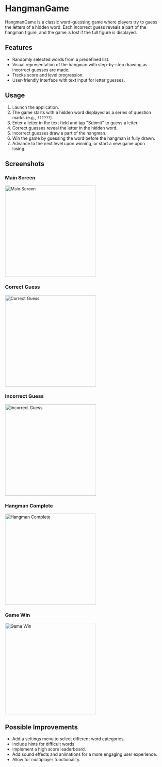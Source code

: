 # HangmanGame

HangmanGame is a classic word-guessing game where players try to guess the letters of a hidden word. Each incorrect guess reveals a part of the hangman figure, and the game is lost if the full figure is displayed.

## Features

- Randomly selected words from a predefined list.
- Visual representation of the hangman with step-by-step drawing as incorrect guesses are made.
- Tracks score and level progression.
- User-friendly interface with text input for letter guesses.

## Usage

1. Launch the application.
2. The game starts with a hidden word displayed as a series of question marks (e.g., `??????`).
3. Enter a letter in the text field and tap "Submit" to guess a letter.
4. Correct guesses reveal the letter in the hidden word.
5. Incorrect guesses draw a part of the hangman.
6. Win the game by guessing the word before the hangman is fully drawn.
7. Advance to the next level upon winning, or start a new game upon losing.

## Screenshots

### Main Screen
<img src="screenshots/main_screen.png" alt="Main Screen" width="300">

### Correct Guess
<img src="screenshots/correct_guess.png" alt="Correct Guess" width="300">

### Incorrect Guess
<img src="screenshots/incorrect_guess.png" alt="Incorrect Guess" width="300">

### Hangman Complete
<img src="screenshots/hangman_complete.png" alt="Hangman Complete" width="300">

### Game Win
<img src="screenshots/game_win.png" alt="Game Win" width="300">

## Possible Improvements

- Add a settings menu to select different word categories.
- Include hints for difficult words.
- Implement a high score leaderboard.
- Add sound effects and animations for a more engaging user experience.
- Allow for multiplayer functionality.

